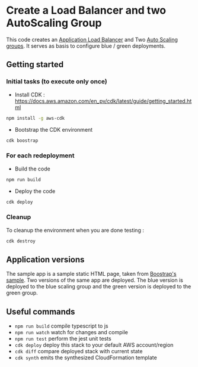 # Create a Load Balancer and two AutoScaling Group

This code creates an [Application Load Balancer](https://docs.aws.amazon.com/en_pv/elasticloadbalancing/latest/application/application-load-balancer-getting-started.html) and Two [Auto Scaling groups](https://docs.aws.amazon.com/en_pv/autoscaling/ec2/userguide/AutoScalingGroup.html).  It serves as basis to configure blue / green deployments.

## Getting started 

### Initial tasks (to execute only once) 

- Install CDK : https://docs.aws.amazon.com/en_pv/cdk/latest/guide/getting_started.html 
```bash
npm install -g aws-cdk
```

- Bootstrap the CDK environment
```bash
cdk boostrap
```

### For each redeployment 

- Build the code 
```bash
npm run build
```

- Deploy the code 
```bash
cdk deploy
```

### Cleanup

To cleanup the environment when you are done testing :
```bash
cdk destroy
```

## Application versions

The sample app is a sample static HTML page, taken from [Boostrap's sample](https://getbootstrap.com/docs/4.0/examples/carousel/).  Two versions of the same app are deployed.  The blue version is deployed to the blue scaling group and the green version is deployed to the green group.

## Useful commands

 * `npm run build`   compile typescript to js
 * `npm run watch`   watch for changes and compile
 * `npm run test`    perform the jest unit tests
 * `cdk deploy`      deploy this stack to your default AWS account/region
 * `cdk diff`        compare deployed stack with current state
 * `cdk synth`       emits the synthesized CloudFormation template
